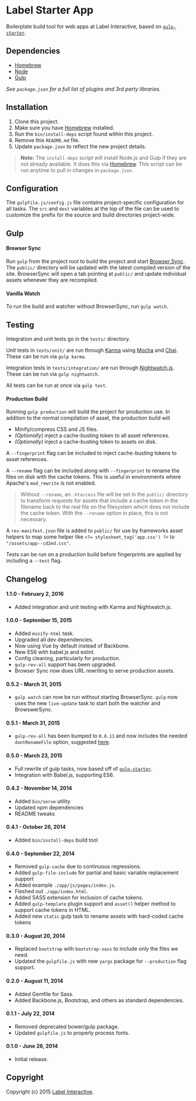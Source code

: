 # Label Starter App

Boilerplate build tool for web apps at Label Interactive, based on [`gulp-starter`](https://github.com/greypants/gulp-starter).

## Dependencies

 - [Homebrew](http://brew.sh)
 - [Node](http://nodejs.org/)
 - [Gulp](http://gulpjs.com/)

*See `package.json` for a full list of plugins and 3rd party libraries.*

## Installation

 1. Clone this project.
 2. Make sure you have [Homebrew](http://brew.sh/) installed.
 3. Run the `bin/install-deps` script found within this project.
 4. Remove this `README.md` file.
 5. Update `package.json` to reflect the new project details.

> **Note:** The `install-deps` script will install Node.js and Gulp if they are not already available. It does this via [Homebrew](http://brew.sh/). This script can be run anytime to pull in changes in `package.json`.

## Configuration

The `gulpfile.js/config.js` file contains project-specific configuration for all tasks. The `src` and `dest` variables at the top of the file can be used to customize the prefix for the source and build directories project-wide.

## Gulp

#### Browser Sync

Run `gulp`  from the project root to build the project and start [Browser Sync](http://www.browsersync.io/). The `public/` directory will be updated with the latest compiled version of the site. BrowserSync will open a tab pointing at `public/` and update individual assets whenever they are recompiled.

#### Vanilla Watch

To run the build and watcher without BrowserSync, run `gulp watch`.

## Testing

Integration and unit tests go in the `tests/` directory.

Unit tests in `tests/unit/` are run through [Karma](https://github.com/karma-runner/karma) using [Mocha](https://mochajs.org/) and [Chai](http://chaijs.com/). These can be run via `gulp karma`.

Integration tests in `tests/integration/` are run through [Nightwatch.js](http://nightwatchjs.org/). These can be run via `gulp nightwatch`.

All tests can be run at once via `gulp test`.

#### Production Build

Running `gulp production` will build the project for production use.
In addition to the normal compilation of asset, the production build will

 - Minify/compress CSS and JS files.
 - *(Optionally)* inject a cache-busting token to all asset references.
 - *(Optionally)* inject a cache-busting token to assets on disk.

A `--fingerprint` flag can be included to inject cache-busting tokens to asset references.

A `--rename` flag can be included along with `--fingerprint` to rename the files on disk with the cache tokens. This is useful in environments where Apache's `mod_rewrite` is not enabled.

> Without `--rename`, an `.htaccess` file will be set in the `public/` directory to transform requests for assets that include a cache token in the filename back to the real file on the filesystem which does not include the cache token. With the `--rename` option in place, this is not necessary.

A `rev-manifest.json` file is added to `public/` for use by frameworks asset helpers to map some helper like `<?= stylesheet_tag('app.css') ?>` to `"/assets/app--cd2ed.css"`.

Tests can be run on a production build before fingerprints are applied by including a `--test` flag.

## Changelog

#### 1.1.0 - February 2, 2016

 - Added integration and unit testing with Karma and Nightwatch.js.

#### 1.0.0 - September 15, 2015

 - Added `minify-html` task.
 - Upgraded all dev dependencies.
 - Now using Vue by default instead of Backbone.
 - New ES6 with babel.js and eslint.
 - Config cleaning, particularly for production.
 - `gulp-rev-all` support has been upgraded.
 - Browser Sync now does URL rewriting to serve production assets.

#### 0.5.2 - March 31, 2015

 - `gulp watch` can now be run without starting BrowserSync. `gulp` now uses the new `live-update` task to start both the watcher and BrowswerSync.

#### 0.5.1 - March 31, 2015

 - `gulp-rev-all` has been bumped to `0.8.11` and now includes the needed `dontRenameFile` option, suggested [here](https://github.com/smysnk/gulp-rev-all/pull/75).

#### 0.5.0 - March 23, 2015

 - Full rewrite of gulp tasks, now based off of [`gulp-starter`](https://github.com/greypants/gulp-starter).
 - Integration with Babel.js, supporting ES6.

#### 0.4.2 - November 14, 2014

 - Added `bin/serve` utility
 - Updated npm dependencies
 - README tweaks

#### 0.4.1 - October 26, 2014

 - Added `bin/install-deps` build tool

#### 0.4.0 - September 22, 2014

 - Removed `gulp-cache` due to continuous regressions.
 - Added `gulp-file-include` for partial and basic variable replacement support
 - Added example `./app/js/pages/index.js`.
 - Fleshed out `./app/index.html`.
 - Added SASS extension for inclusion of cache tokens.
 - Added `gulp-template` plugin support and `asset()` helper method to support cache tokens in HTML.
 - Added new `static` gulp task to rename assets with hard-coded cache tokens

#### 0.3.0 - August 20, 2014

 - Replaced `bootstrap` with `bootstrap-sass` to include only the files we need.
 - Updated the `gulpfile.js` with new `yargs` package for `--production` flag support.

#### 0.2.0 - August 11, 2014

 - Added Gemfile for Sass.
 - Added Backbone.js, Bootstrap, and others as standard dependencies.

#### 0.1.1 - July 22, 2014

 - Removed deprecated bower/gulp package.
 - Updated `gulpfile.js` to properly process fonts.

#### 0.1.0 - June 26, 2014

 - Initial release.

## Copyright

Copyright (c) 2015 [Label Interactive](http://labelinteractive.com).
